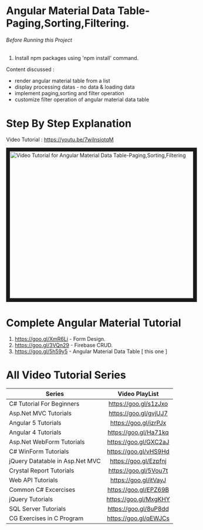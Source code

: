 # Angular Material Data Table-Paging,Sorting,Filtering.

###### Before Running this Project
 1. Install npm packages using 'npm install' command.
  
Content discussed : 
- render angular material table from a list
- display processing datas - no data & loading data
- implement paging,sorting and filter operation
- customize filter operation of angular material data table
 
 
 # Step By Step Explanation
 
 Video Tutorial : https://youtu.be/7wilnsiotqM
 
 <a href="http://www.youtube.com/watch?feature=player_embedded&v=7wilnsiotqM
" target="_blank"><img src="http://img.youtube.com/vi/7wilnsiotqM/0.jpg" 
alt="Video Tutorial for  Angular Material Data Table-Paging,Sorting,Filtering" width="500" height="400" border="10" /></a>


# Complete Angular Material Tutorial
1. https://goo.gl/XmR6Li - Form Design.  
2. https://goo.gl/3VQn29 - Firebase CRUD.
3. https://goo.gl/5h59y5 - Angular Material Data Table [ this one ]


# All Video Tutorial Series
| Series        | Video PlayList          |
| ------------- |:-------------:|
| C# Tutorial For Beginners      | https://goo.gl/s1zJxo |
| Asp.Net MVC Tutorials      | https://goo.gl/gvjUJ7      |
| Angular 5 Tutorials | https://goo.gl/jzrPJx      |
| Angular 4 Tutorials | https://goo.gl/Ha71kq      |
| Asp.Net WebForm Tutorials | https://goo.gl/GXC2aJ      |
| C# WinForm Tutorials | https://goo.gl/vHS9Hd      |
| jQuery Datatable in Asp.Net MVC | https://goo.gl/Ezpfnj      |
| Crystal Report Tutorials | https://goo.gl/5Vou7t      |
| Web API Tutorials | https://goo.gl/itVayJ     |
| Common C# Excercises | https://goo.gl/EPZ69B     |
| jQuery Tutorials | https://goo.gl/MxgKHY     |
| SQL Server Tutorials | https://goo.gl/8uP8dd      |
| CG Exercises in C Program | https://goo.gl/qEWJCs      |
